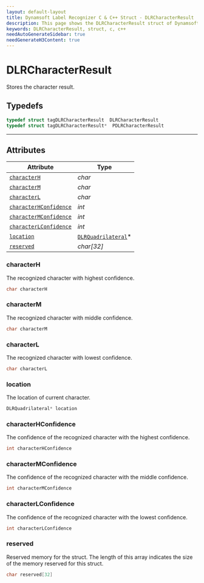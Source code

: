 ```yaml
---
layout: default-layout
title: Dynamsoft Label Recognizer C & C++ Struct - DLRCharacterResult
description: This page shows the DLRCharacterResult struct of Dynamsoft Label Recognizer for C & C++ Language.
keywords: DLRCharacterResult, struct, c, c++
needAutoGenerateSidebar: true
needGenerateH3Content: true
---
```



# DLRCharacterResult
Stores the character result.

## Typedefs

```cpp
typedef struct tagDLRCharacterResult  DLRCharacterResult
typedef struct tagDLRCharacterResult*  PDLRCharacterResult
```  
  
---
  

## Attributes
  
| Attribute | Type |
|---------- | ---- |
| [`characterH`](#characterh) | *char* |
| [`characterM`](#characterm) | *char* |
| [`characterL`](#characterl) | *char* |
| [`characterHConfidence`](#characterhconfidence) | *int* |
| [`characterMConfidence`](#charactermconfidence) | *int* |
| [`characterLConfidence`](#characterlconfidence) | *int* |
| [`location`](#location) | [`DLRQuadrilateral`](dlr-quadrilateral.md)\* |
| [`reserved`](#reserved) | *char\[32\]* |


### characterH
The recognized character with highest confidence.
```cpp
char characterH
```

### characterM
The recognized character with middle confidence.
```cpp
char characterM
```

### characterL
The recognized character with lowest confidence.
```cpp
char characterL
```

### location
The location of current character.
```cpp
DLRQuadrilateral* location
```

### characterHConfidence
The confidence of the recognized character with the highest confidence.
```cpp
int characterHConfidence
```

### characterMConfidence
The confidence of the recognized character with the middle confidence.
```cpp
int characterMConfidence
```

### characterLConfidence
The confidence of the recognized character with the lowest confidence.
```cpp
int characterLConfidence
```

### reserved
Reserved memory for the struct. The length of this array indicates the size of the memory reserved for this struct.
```cpp
char reserved[32]
```
